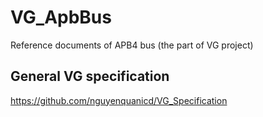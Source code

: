 # VG_ApbBus
Reference documents of APB4 bus
(the part of VG project)

## General VG specification
https://github.com/nguyenquanicd/VG_Specification




